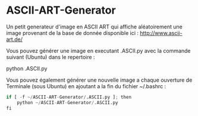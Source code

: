# ASCII-ART-Generator

Un petit generateur d'image en ASCII ART qui affiche aléatoirement une image provenant de la base de donnée disponible ici : http://www.ascii-art.de/ 

Vous pouvez générer une image en executant .ASCII.py avec la commande suivant (Ubuntu) dans le repertoire : 

python .ASCII.py

Vous pouvez également générer une nouvelle image a chaque ouverture de Terminale (sous Ubuntu) en ajoutant a la fin du fichier ~/.bashrc : 

```python
if [ -f ~/ASCII-ART-Generator/.ASCII.py ]; then
    python ~/ASCII-ART-Generator/.ASCII.py
fi
```
